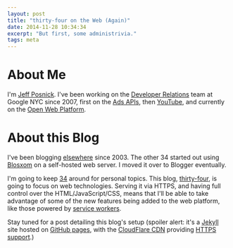 ```yaml
---
layout: post
title: "thirty-four on the Web (Again)"
date: 2014-11-28 10:34:34
excerpt: "But first, some administrivia."
tags: meta
---
```


# About Me
I'm [Jeff Posnick](https://twitter.com/jeffposnick).
I've been working on the [Developer Relations](https://developers.google.com/careers/) team at Google NYC since 2007, first on the [Ads APIs](https://developers.google.com/adwords/api/), then [YouTube](https://developers.google.com/youtube/), and currently on the [Open Web Platform](http://www.webplatform.org/).

# About this Blog
I've been blogging [elsewhere](http://thirtyfour.blogspot.com/) since 2003.
The other 34 started out using [Blosxom](http://en.wikipedia.org/wiki/Blosxom) on a self-hosted web server.
I moved it over to Blogger eventually.

I'm going to keep [34](http://thirtyfour.blogspot.com/) around for personal topics.
This blog, [thirty-four](https://jeffy.info/), is going to focus on web technologies.
Serving it via HTTPS, and having full control over the HTML/JavaScript/CSS, means that I'll be able to take advantage of some of the new features being added to the web platform, like those powered by [service workers](https://slightlyoff.github.io/ServiceWorker/spec/service_worker/index.html).

Stay tuned for a post detailing this blog's setup (spoiler alert: it's a [Jekyll](http://jekyllrb.com/) site hosted on [GitHub pages](https://help.github.com/categories/github-pages-basics/), with the [CloudFlare CDN](https://www.cloudflare.com/) providing [HTTPS support](http://blog.cloudflare.com/easiest-ssl-ever-now-included-automatically-w/).)
